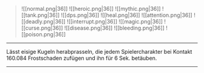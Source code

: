 > ![[normal.png|36]] ![[heroic.png|36]] ![[mythic.png|36]]
> ![[tank.png|36]] ![[dps.png|36]] ![[heal.png|36]]
> ![[attention.png|36]] ![[deadly.png|36]] ![[interrupt.png|36]]
> ![[magic.png|36]] ![[curse.png|36]] ![[disease.png|36]] ![[bleeding.png|36]] ![[poison.png|36]] 

***
Lässt eisige Kugeln herabprasseln, die jedem Spielercharakter bei Kontakt 160.084 Frostschaden zufügen und ihn für 6 Sek. betäuben.


***